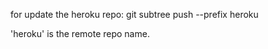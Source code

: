 for update the heroku repo:
git subtree push --prefix <subfolder> heroku <branch>
  
'heroku' is the remote repo name.
